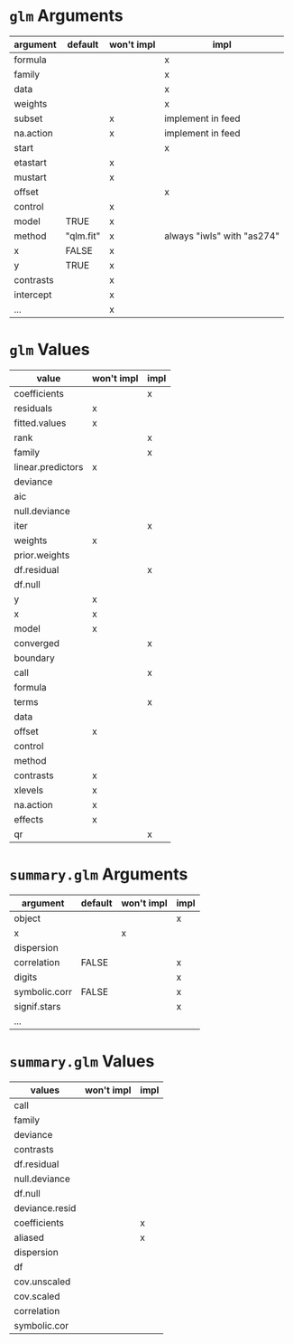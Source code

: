 # `glm` Arguments

argument|default|won't impl|impl
---|---|---|---
formula|||x
family|||x
data|||x
weights|||x
subset||x|implement in feed
na.action||x|implement in feed
start|||x
etastart||x|
mustart||x|
offset|||x
control||x|
model|TRUE|x|
method|"qlm.fit"|x|always "iwls" with "as274"
x|FALSE|x|
y|TRUE|x|
contrasts||x|
intercept||x|
...||x|


# `glm` Values

value|won't impl|impl
---|---|---
coefficients||x
residuals|x|
fitted.values|x|
rank||x
family||x
linear.predictors|x|
deviance||
aic||
null.deviance||
iter||x
weights|x|
prior.weights||
df.residual||x
df.null||
y|x|
x|x|
model|x|
converged||x
boundary||
call||x
formula||
terms||x
data||
offset|x|
control||
method||
contrasts|x|
xlevels|x|
na.action|x|
effects|x|
qr||x


# `summary.glm` Arguments

argument|default|won't impl|impl
---|---|---|---
object|||x
x||x|
dispersion|||
correlation|FALSE||x
digits|||x
symbolic.corr|FALSE||x
signif.stars|||x
...|||


# `summary.glm` Values

values|won't impl|impl
---|---|---
call||
family||
deviance||
contrasts||
df.residual||
null.deviance||
df.null||
deviance.resid||
coefficients||x
aliased||x
dispersion||
df||
cov.unscaled||
cov.scaled||
correlation||
symbolic.cor||
